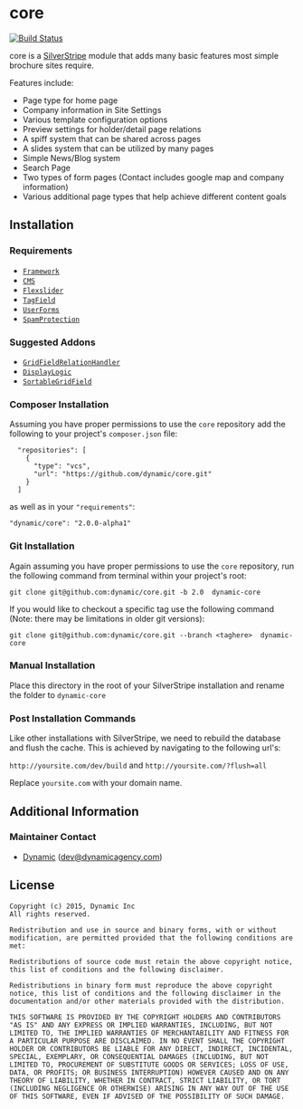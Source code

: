 # core
[![Build Status](https://magnum.travis-ci.com/dynamic/core.svg?token=ujzpSCh6NsJLpFS5WGnw&branch=master)](https://magnum.travis-ci.com/dynamic/core)

core is a [SilverStripe](http://silverstripe.org) module that adds many basic features most simple brochure sites require.

Features include:
* Page type for home page
* Company information in Site Settings
* Various template configuration options
* Preview settings for holder/detail page relations
* A spiff system that can be shared across pages
* A slides system that can be utilized by many pages
* Simple News/Blog system
* Search Page
* Two types of form pages (Contact includes google map and company information)
* Various additional page types that help achieve different content goals

## Installation

### Requirements

* [`Framework`](https://github.com/silverstripe/silverstripe-framework)
* [`CMS`](https://github.com/silverstripe/silverstripe-cms)
* [`Flexslider`](https://github.com/dynamic/SilverStripe-FlexSlider)
* [`TagField`](https://github.com/silverstripe-labs/silverstripe-tagfield)
* [`UserForms`](https://github.com/silverstripe/silverstripe-userforms)
* [`SpamProtection`](https://github.com/silverstripe/silverstripe-spamprotection)

### Suggested Addons

* [`GridFieldRelationHandler`](https://git.simon.geek.nz/simon_w/gridfieldrelationhandler)
* [`DisplayLogic`](https://github.com/unclecheese/silverstripe-display-logic)
* [`SortableGridField`](https://github.com/UndefinedOffset/SortableGridField)

### Composer Installation

Assuming you have proper permissions to use the `core` repository add the following to your project's `composer.json` file:

```
  "repositories": [
    {
      "type": "vcs",
      "url": "https://github.com/dynamic/core.git"
    }
  ]
```

as well as in your `"requirements"`:

```
"dynamic/core": "2.0.0-alpha1"
```

### Git Installation

Again assuming you have proper permissions to use the `core` repository, run the following command from terminal within your project's root:

`git clone git@github.com:dynamic/core.git -b 2.0  dynamic-core`

If you would like to checkout a specific tag use the following command (Note: there may be limitations in older git versions):

`git clone git@github.com:dynamic/core.git --branch <taghere>  dynamic-core`

### Manual Installation

Place this directory in the root of your SilverStripe installation and rename the folder to `dynamic-core`

### Post Installation Commands

Like other installations with SilverStripe, we need to rebuild the database and flush the cache. This is achieved by navigating to the following url's:

`http://yoursite.com/dev/build` and `http://yoursite.com/?flush=all`

Replace `yoursite.com` with your domain name.

## Additional Information

### Maintainer Contact

 *  [Dynamic](http://www.dynamicagency.com) (<dev@dynamicagency.com>)
 
## License

	Copyright (c) 2015, Dynamic Inc
	All rights reserved.
	
	Redistribution and use in source and binary forms, with or without modification, are permitted provided that the following conditions are met:
	
	Redistributions of source code must retain the above copyright notice, this list of conditions and the following disclaimer.
	
	Redistributions in binary form must reproduce the above copyright notice, this list of conditions and the following disclaimer in the documentation and/or other materials provided with the distribution.
	
	THIS SOFTWARE IS PROVIDED BY THE COPYRIGHT HOLDERS AND CONTRIBUTORS "AS IS" AND ANY EXPRESS OR IMPLIED WARRANTIES, INCLUDING, BUT NOT LIMITED TO, THE IMPLIED WARRANTIES OF MERCHANTABILITY AND FITNESS FOR A PARTICULAR PURPOSE ARE DISCLAIMED. IN NO EVENT SHALL THE COPYRIGHT HOLDER OR CONTRIBUTORS BE LIABLE FOR ANY DIRECT, INDIRECT, INCIDENTAL, SPECIAL, EXEMPLARY, OR CONSEQUENTIAL DAMAGES (INCLUDING, BUT NOT LIMITED TO, PROCUREMENT OF SUBSTITUTE GOODS OR SERVICES; LOSS OF USE, DATA, OR PROFITS; OR BUSINESS INTERRUPTION) HOWEVER CAUSED AND ON ANY THEORY OF LIABILITY, WHETHER IN CONTRACT, STRICT LIABILITY, OR TORT (INCLUDING NEGLIGENCE OR OTHERWISE) ARISING IN ANY WAY OUT OF THE USE OF THIS SOFTWARE, EVEN IF ADVISED OF THE POSSIBILITY OF SUCH DAMAGE.